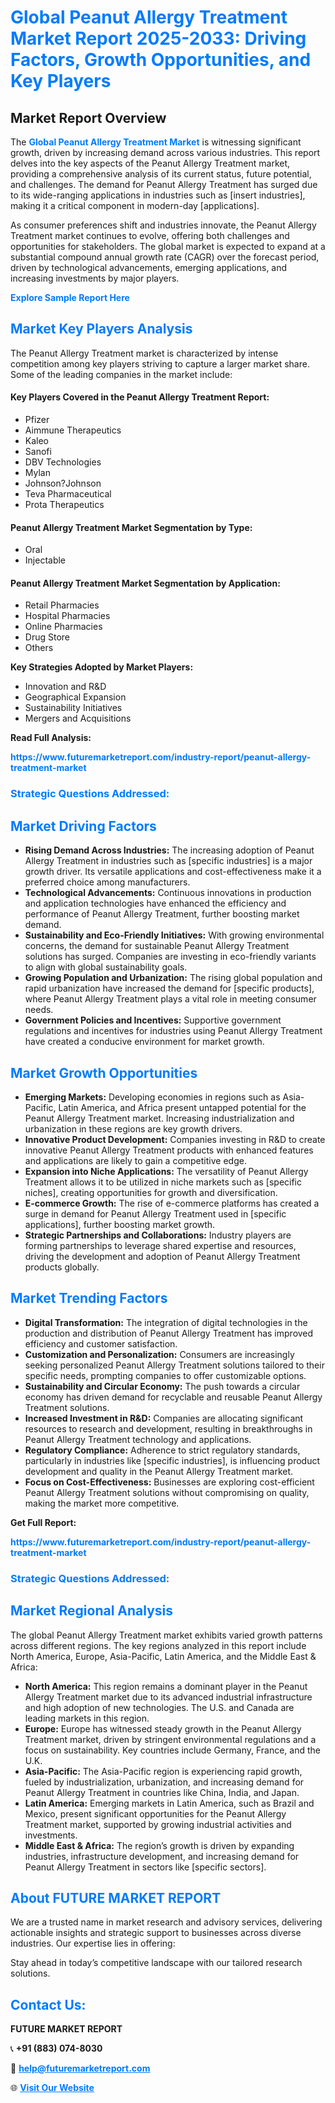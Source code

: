 <h1 style="color: #007BFF;">Global Peanut Allergy Treatment Market Report 2025-2033: Driving Factors, Growth Opportunities, and Key Players</h1>

<section id="overview">
<h2>Market Report Overview</h2>
<p>The <a href="https://www.futuremarketreport.com/industry-report/peanut-allergy-treatment-market" style="color: #007BFF; text-decoration: none;"><strong>Global Peanut Allergy Treatment Market</strong></a> is witnessing significant growth, driven by increasing demand across various industries. This report delves into the key aspects of the Peanut Allergy Treatment market, providing a comprehensive analysis of its current status, future potential, and challenges. The demand for Peanut Allergy Treatment has surged due to its wide-ranging applications in industries such as [insert industries], making it a critical component in modern-day [applications].</p>
<p>As consumer preferences shift and industries innovate, the Peanut Allergy Treatment market continues to evolve, offering both challenges and opportunities for stakeholders. The global market is expected to expand at a substantial compound annual growth rate (CAGR) over the forecast period, driven by technological advancements, emerging applications, and increasing investments by major players.</p>
</section>

<section id="overview">
<p><a href="https://www.futuremarketreport.com/request-sample/reportId=78502" style="color: #007BFF; text-decoration: none;"><strong>Explore Sample Report Here</strong></a></p>
</section>

<section id="key-players">
<h2 style="color: #007BFF;">Market Key Players Analysis</h2>
<p>The Peanut Allergy Treatment market is characterized by intense competition among key players striving to capture a larger market share. Some of the leading companies in the market include:</p>
<h4>Key Players Covered in the Peanut Allergy Treatment Report:</h4>
<ul><li>Pfizer</li><li>Aimmune Therapeutics</li><li>Kaleo</li><li>Sanofi</li><li>DBV Technologies</li><li>Mylan</li><li>Johnson?Johnson</li><li>Teva Pharmaceutical</li><li>Prota Therapeutics</li></ul>
<h4>Peanut Allergy Treatment Market Segmentation by Type:</h4>
<ul><li>Oral</li><li>Injectable</li></ul>

<h4>Peanut Allergy Treatment Market Segmentation by Application:</h4>
<ul><li>Retail Pharmacies</li><li>Hospital Pharmacies</li><li>Online Pharmacies</li><li>Drug Store</li><li>Others</li></ul>
<p><strong>Key Strategies Adopted by Market Players:</strong></p>
<ul>
<li>Innovation and R&D</li>
<li>Geographical Expansion</li>
<li>Sustainability Initiatives</li>
<li>Mergers and Acquisitions</li>
</ul>
</section>

<section>
<p><strong>Read Full Analysis: </strong></p><a href="https://www.futuremarketreport.com/industry-report/peanut-allergy-treatment-market" style="color: #007BFF; text-decoration: none;"><strong>https://www.futuremarketreport.com/industry-report/peanut-allergy-treatment-market</strong></a>
<h3 style="color: #007BFF;">Strategic Questions Addressed:</h3>
</section>

<section id="driving-factors">
<h2 style="color: #007BFF;">Market Driving Factors</h2>
<ul>
<li><strong>Rising Demand Across Industries:</strong> The increasing adoption of Peanut Allergy Treatment in industries such as [specific industries] is a major growth driver. Its versatile applications and cost-effectiveness make it a preferred choice among manufacturers.</li>
<li><strong>Technological Advancements:</strong> Continuous innovations in production and application technologies have enhanced the efficiency and performance of Peanut Allergy Treatment, further boosting market demand.</li>
<li><strong>Sustainability and Eco-Friendly Initiatives:</strong> With growing environmental concerns, the demand for sustainable Peanut Allergy Treatment solutions has surged. Companies are investing in eco-friendly variants to align with global sustainability goals.</li>
<li><strong>Growing Population and Urbanization:</strong> The rising global population and rapid urbanization have increased the demand for [specific products], where Peanut Allergy Treatment plays a vital role in meeting consumer needs.</li>
<li><strong>Government Policies and Incentives:</strong> Supportive government regulations and incentives for industries using Peanut Allergy Treatment have created a conducive environment for market growth.</li>
</ul>
</section>

<section id="growth-opportunities">
<h2 style="color: #007BFF;">Market Growth Opportunities</h2>
<ul>
<li><strong>Emerging Markets:</strong> Developing economies in regions such as Asia-Pacific, Latin America, and Africa present untapped potential for the Peanut Allergy Treatment market. Increasing industrialization and urbanization in these regions are key growth drivers.</li>
<li><strong>Innovative Product Development:</strong> Companies investing in R&D to create innovative Peanut Allergy Treatment products with enhanced features and applications are likely to gain a competitive edge.</li>
<li><strong>Expansion into Niche Applications:</strong> The versatility of Peanut Allergy Treatment allows it to be utilized in niche markets such as [specific niches], creating opportunities for growth and diversification.</li>
<li><strong>E-commerce Growth:</strong> The rise of e-commerce platforms has created a surge in demand for Peanut Allergy Treatment used in [specific applications], further boosting market growth.</li>
<li><strong>Strategic Partnerships and Collaborations:</strong> Industry players are forming partnerships to leverage shared expertise and resources, driving the development and adoption of Peanut Allergy Treatment products globally.</li>
</ul>
</section>

<section id="trending-factors">
<h2 style="color: #007BFF;">Market Trending Factors</h2>
<ul>
<li><strong>Digital Transformation:</strong> The integration of digital technologies in the production and distribution of Peanut Allergy Treatment has improved efficiency and customer satisfaction.</li>
<li><strong>Customization and Personalization:</strong> Consumers are increasingly seeking personalized Peanut Allergy Treatment solutions tailored to their specific needs, prompting companies to offer customizable options.</li>
<li><strong>Sustainability and Circular Economy:</strong> The push towards a circular economy has driven demand for recyclable and reusable Peanut Allergy Treatment solutions.</li>
<li><strong>Increased Investment in R&D:</strong> Companies are allocating significant resources to research and development, resulting in breakthroughs in Peanut Allergy Treatment technology and applications.</li>
<li><strong>Regulatory Compliance:</strong> Adherence to strict regulatory standards, particularly in industries like [specific industries], is influencing product development and quality in the Peanut Allergy Treatment market.</li>
<li><strong>Focus on Cost-Effectiveness:</strong> Businesses are exploring cost-efficient Peanut Allergy Treatment solutions without compromising on quality, making the market more competitive.</li>
</ul>
</section>

<section>
<p><strong>Get Full Report: </strong></p><a href="https://www.futuremarketreport.com/industry-report/peanut-allergy-treatment-market" style="color: #007BFF; text-decoration: none;"><strong>https://www.futuremarketreport.com/industry-report/peanut-allergy-treatment-market</strong></a>
<h3 style="color: #007BFF;">Strategic Questions Addressed:</h3>
</section>


<section id="regional-analysis">
<h2 style="color: #007BFF;">Market Regional Analysis</h2>
<p>The global Peanut Allergy Treatment market exhibits varied growth patterns across different regions. The key regions analyzed in this report include North America, Europe, Asia-Pacific, Latin America, and the Middle East & Africa:</p>
<ul>
<li><strong>North America:</strong> This region remains a dominant player in the Peanut Allergy Treatment market due to its advanced industrial infrastructure and high adoption of new technologies. The U.S. and Canada are leading markets in this region.</li>
<li><strong>Europe:</strong> Europe has witnessed steady growth in the Peanut Allergy Treatment market, driven by stringent environmental regulations and a focus on sustainability. Key countries include Germany, France, and the U.K.</li>
<li><strong>Asia-Pacific:</strong> The Asia-Pacific region is experiencing rapid growth, fueled by industrialization, urbanization, and increasing demand for Peanut Allergy Treatment in countries like China, India, and Japan.</li>
<li><strong>Latin America:</strong> Emerging markets in Latin America, such as Brazil and Mexico, present significant opportunities for the Peanut Allergy Treatment market, supported by growing industrial activities and investments.</li>
<li><strong>Middle East & Africa:</strong> The region’s growth is driven by expanding industries, infrastructure development, and increasing demand for Peanut Allergy Treatment in sectors like [specific sectors].</li>
</ul>
</section>

<footer>
<h2 style="color: #007BFF;">About FUTURE MARKET REPORT</h2>
<p>We are a trusted name in market research and advisory services, delivering actionable insights and strategic support to businesses across diverse industries. Our expertise lies in offering:</p>

<p>Stay ahead in today’s competitive landscape with our tailored research solutions.</p>

<h2 style="color: #007BFF;">Contact Us:</h2>
<p><strong>FUTURE MARKET REPORT</strong></p>
<p>📞 <strong>+91 (883) 074-8030</strong></p>
<p>📧 <strong><a href="mailto:help@futuremarketreport.com" style="color: #007BFF;">help@futuremarketreport.com</a></strong></p>
<p>🌐 <strong><a href="https://www.futuremarketreport.com/" style="color: #007BFF;">Visit Our Website</a></strong></p>
</footer>